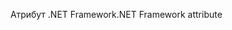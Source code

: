 <span data-ttu-id="f526e-101">Атрибут .NET Framework</span><span class="sxs-lookup"><span data-stu-id="f526e-101">.NET Framework attribute</span></span>